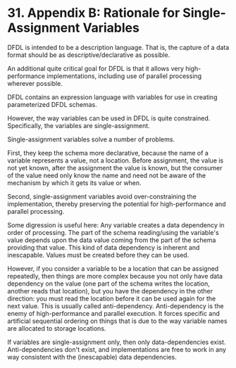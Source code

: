 # 31. Appendix B: Rationale for Single-Assignment Variables

DFDL is intended to be a description language. That is, the capture of a data format should be as descriptive/declarative as possible.

An additional quite critical goal for DFDL is that it allows very high-performance implementations, including use of parallel processing wherever possible.

DFDL contains an expression language with variables for use in creating parameterized DFDL schemas.

However, the way variables can be used in DFDL is quite constrained. Specifically, the variables are single-assignment.

Single-assignment variables solve a number of problems.

First, they keep the schema more declarative, because the name of a variable represents a value, not a location. Before assignment, the value is not yet known, after the assignment the value is known, but the consumer of the value need only know the name and need not be aware of the mechanism by which it gets its value or when.

Second, single-assignment variables avoid over-constraining the implementation, thereby preserving the potential for high-performance and parallel processing.

Some digression is useful here: Any variable creates a data dependency in order of processing. The part of the schema reading/using the variable's value depends upon the data value coming from the part of the schema providing that value. This kind of data dependency is inherent and inescapable. Values must be created before they can be used.

However, if you consider a variable to be a location that can be assigned repeatedly, then things are more complex because you not only have data dependency on the value \(one part of the schema writes the location, another reads that location\), but you have the dependency in the other direction: you must read the location before it can be used again for the next value. This is usually called anti-dependency. Anti-dependency is the enemy of high-performance and parallel execution. It forces specific and artificial sequential ordering on things that is due to the way variable names are allocated to storage locations.

If variables are single-assignment only, then only data-dependencies exist. Anti-dependencies don't exist, and implementations are free to work in any way consistent with the \(inescapable\) data dependencies.![](.gitbook/assets/0.gif)

